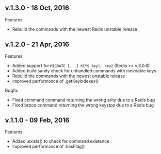 ## v.1.3.0 - 18 Oct, 2016

Features

-  Rebuild the commands with the newest Redis unstable release

## v.1.2.0 - 21 Apr, 2016

Features

-  Added support for `MIGRATE [...] KEYS key1, key2` (Redis >= v.3.0.6)
-  Added build sanity check for unhandled commands with moveable keys
-  Rebuild the commands with the newest unstable release
-  Improved performance of .getKeyIndexes()

Bugfix

-  Fixed command command returning the wrong arity due to a Redis bug
-  Fixed brpop command returning the wrong keystop due to a Redis bug

## v.1.1.0 - 09 Feb, 2016

Features

-  Added .exists() to check for command existence
-  Improved performance of .hasFlag()
